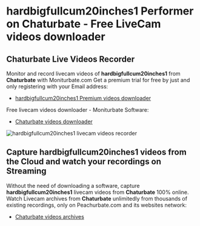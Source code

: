 # hardbigfullcum20inches1 Performer on Chaturbate - Free LiveCam videos downloader

## Chaturbate Live Videos Recorder

Monitor and record livecam videos of **hardbigfullcum20inches1** from **Chaturbate** with Moniturbate.com
Get a premium trial for free by just and only registering with your Email address:
* [hardbigfullcum20inches1 Premium videos downloader](https://moniturbate.com/request-demo-licence-key.html)

Free livecam videos downloader - Moniturbate Software:
* [Chaturbate videos downloader](https://moniturbate.com/moniturbate-download-software.html)

![hardbigfullcum20inches1 livecam videos recorder](https://peachurnet.com/templates/moniturbate-software.png)


## Capture hardbigfullcum20inches1 videos from the Cloud and watch your recordings on Streaming

Without the need of downloading a software, capture **hardbigfullcum20inches1** livecam videos from **Chaturbate** 100% online.
Watch Livecam archives from **Chaturbate** unlimitedly from thousands of existing recordings, only on Peachurbate.com and its websites network:
* [Chaturbate videos archives](https://peachurnet.com/)